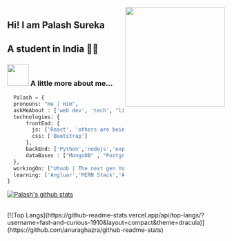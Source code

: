 <img align='right' src="https://media.giphy.com/media/M9gbBd9nbDrOTu1Mqx/giphy.gif" width="230">

## Hi! I am Palash Sureka
## A student in India 👨‍💻




### <img src="https://media.giphy.com/media/VgCDAzcKvsR6OM0uWg/giphy.gif" width="50"> A little more about me...  

```python
  Palash = {
  pronouns: "He | Him",
  askMeAbout : ['web dev', 'tech', "little backend"],
  technologies: {
      frontEnd: {
        js: ['React', 'others are being learnt'],
        css: ['Bootstrap']
      },
      backEnd: ['Python','nodejs','express'],
      dataBases : ["MongoDB" , "Postgresql"],
  },
  workingOn: ["Utoob | The next gen YouTube","Blueit | Clone of (red)dit"] # Both are being worked on , not published to GitHub,
  learning: ['Angluar','MERN Stack','And many smol things']
}
```

[![Palash's github stats](https://github-readme-stats.vercel.app/api?username=fast-and-curious-1910&theme=dracula)](https://github.com/anuraghazra/github-readme-stats)

<br>
[![Top Langs](https://github-readme-stats.vercel.app/api/top-langs/?username=fast-and-curious-1910&layout=compact&theme=dracula)](https://github.com/anuraghazra/github-readme-stats)
